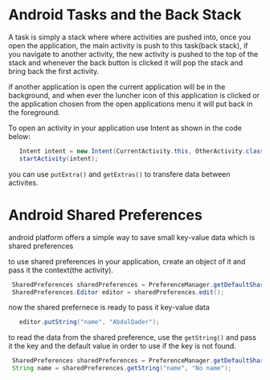 # Android Tasks and the Back Stack

A task is simply a stack where where activities are pushed into, once you open the application, the main activity is push to this task(back stack), if you navigate to another activity, the new activity is pushed to the top of the stack and whenever the back button is clicked it will pop the stack and bring back the first activity.

if another application is open the current application will be in the background, and when ever the luncher icon of this application is clicked or the application chosen from the open applications menu it will put back in the foreground.

To open an activity in your application use Intent as shown in the code below:

```java 
   Intent intent = new Intent(CurrentActivity.this, OtherActivity.class);
   startActivity(intent);
```

you can use `putExtra()` and `getExtras()` to transfere data between activites.




# Android Shared Preferences

android platform offers a simple way to save small key-value data which is shared preferences

to use shared preferences in your application, create an object of it and pass it the context(the activity).

```java
 SharedPreferences sharedPreferences = PreferenceManager.getDefaultSharedPreferences(this);
 SharedPreferences.Editor editor = sharedPreferences.edit();
```

now the shared prefernece is ready to pass it key-value data 

```java
   editor.putString("name", "AbdalQader");
```

to read the data from the shared preference, use the `getString()` and pass it the key and the default value in order to use if the key is not found.

```java
 SharedPreferences sharedPreferences = PreferenceManager.getDefaultSharedPreferences(this);
 String name = sharedPreferences.getString("name", "No name");
```



